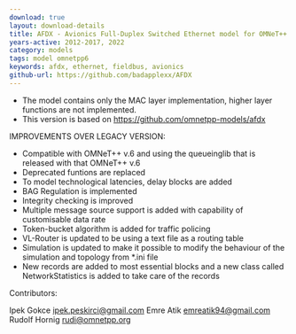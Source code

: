 ```yaml
---
download: true
layout: download-details
title: AFDX - Avionics Full-Duplex Switched Ethernet model for OMNeT++
years-active: 2012-2017, 2022
category: models
tags: model omnetpp6
keywords: afdx, ethernet, fieldbus, avionics
github-url: https://github.com/badapplexx/AFDX
---
```


- The model contains only the MAC layer implementation, higher layer functions are not implemented.
- This version is based on <https://github.com/omnetpp-models/afdx>

IMPROVEMENTS OVER LEGACY VERSION:

- Compatible with OMNeT++ v.6 and using the queueinglib that is released with that OMNeT++ v.6
- Deprecated funtions are replaced
- To model technological latencies, delay blocks are added
- BAG Regulation is implemented
- Integrity checking is improved
- Multiple message source support is added with capability of customisable data rate
- Token-bucket algorithm is added for traffic policing
- VL-Router is updated to be using a text file as a routing table
- Simulation is updated to make it possible to modify the behaviour of the simulation and topology from *.ini file
- New records are added to most essential blocks and a new class called NetworkStatistics is added to take care of the records


Contributors:

Ipek Gokce <ipek.peskirci@gmail.com>
Emre Atik <emreatik94@gmail.com>
Rudolf Hornig <rudi@omnetpp.org>
